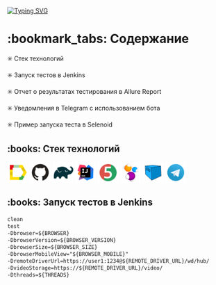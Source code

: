 [![Typing SVG](https://readme-typing-svg.herokuapp.com?color=%230C8D2B&size=40&center=true&multiline=true&width=600&height=200&lines=%D0%9F%D1%80%D0%BE%D0%B5%D0%BA%D1%82+%D0%BF%D0%BE+%D0%B0%D0%B2%D1%82%D0%BE%D0%BC%D0%B0%D1%82%D0%B8%D0%B7%D0%B0%D1%86%D0%B8%D0%B8;%D1%82%D0%B5%D1%81%D1%82%D0%B8%D1%80%D0%BE%D0%B2%D0%B0%D0%BD%D0%B8%D1%8F+%D1%81%D0%B0%D0%B9%D1%82%D0%B0;%D0%9C%D0%BE%D0%BD%D0%BE%D0%BF%D0%BE%D0%BB%D0%B8%D1%8F+%D0%9E%D0%BD%D0%BB%D0%B0%D0%B9%D0%BD)](https://git.io/typing-svg)


<h1>:bookmark_tabs: Содержание</h1>

:eight_spoked_asterisk:	 Стек технологий

:eight_spoked_asterisk:	 Запуск тестов в Jenkins

:eight_spoked_asterisk:	 Отчет о результатах тестирования в Allure Report

:eight_spoked_asterisk:	 Уведомления в Telegram с использованием бота

:eight_spoked_asterisk:	 Пример запуска теста в Selenoid


<h2>:books:	 Стек технологий</h2>
<p>
<img src="images/logo/Allure_Report.svg" height="48" width="48"> 
<img src="images/logo/GitHub.svg" height="48" width="48">
<img src="images/logo/Gradle.svg" height="48" width="48">
<img src="images/logo/Intelij_IDEA.svg" height="48" width="48">
<img src="images/logo/JUnit5.svg" height="48" width="48">
<img src="images/logo/Selenide.svg" height="48" width="48">
<img src="images/logo/Selenoid.svg" height="48" width="48">
<img src="images/logo/Telegram.svg" height="48" width="48">
</p>

<h2>:books:	 Запуск тестов в Jenkins</h2>

```
clean
test
-Dbrowser=${BROWSER}
-DbrowserVersion=${BROWSER_VERSION}
-DbrowserSize=${BROWSER_SIZE}
-DbrowserMobileView="${BROWSER_MOBILE}"
-DremoteDriverUrl=https://user1:1234@${REMOTE_DRIVER_URL}/wd/hub/
-DvideoStorage=https://${REMOTE_DRIVER_URL}/video/
-Dthreads=${THREADS}
```
